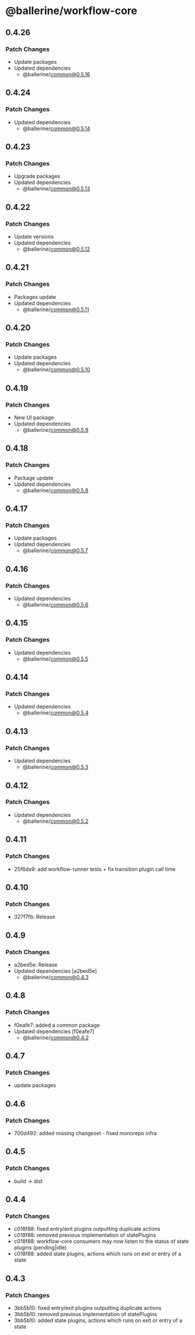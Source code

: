 # @ballerine/workflow-core

## 0.4.26

### Patch Changes

- Update packages
- Updated dependencies
  - @ballerine/common@0.5.16

## 0.4.24

### Patch Changes

- Updated dependencies
  - @ballerine/common@0.5.14

## 0.4.23

### Patch Changes

- Upgrade packages
- Updated dependencies
  - @ballerine/common@0.5.13

## 0.4.22

### Patch Changes

- Update versions
- Updated dependencies
  - @ballerine/common@0.5.12

## 0.4.21

### Patch Changes

- Packages update
- Updated dependencies
  - @ballerine/common@0.5.11

## 0.4.20

### Patch Changes

- Update packages
- Updated dependencies
  - @ballerine/common@0.5.10

## 0.4.19

### Patch Changes

- New UI package
- Updated dependencies
  - @ballerine/common@0.5.9

## 0.4.18

### Patch Changes

- Package update
- Updated dependencies
  - @ballerine/common@0.5.8

## 0.4.17

### Patch Changes

- Update packages
- Updated dependencies
  - @ballerine/common@0.5.7

## 0.4.16

### Patch Changes

- Updated dependencies
  - @ballerine/common@0.5.6

## 0.4.15

### Patch Changes

- Updated dependencies
  - @ballerine/common@0.5.5

## 0.4.14

### Patch Changes

- Updated dependencies
  - @ballerine/common@0.5.4

## 0.4.13

### Patch Changes

- Updated dependencies
  - @ballerine/common@0.5.3

## 0.4.12

### Patch Changes

- Updated dependencies
  - @ballerine/common@0.5.2

## 0.4.11

### Patch Changes

- 25f6da9: add workflow-runner tests + fix transition plugin call time

## 0.4.10

### Patch Changes

- 327f7fb: Release

## 0.4.9

### Patch Changes

- a2bed5e: Release
- Updated dependencies [a2bed5e]
  - @ballerine/common@0.4.3

## 0.4.8

### Patch Changes

- f0eafe7: added a common package
- Updated dependencies [f0eafe7]
  - @ballerine/common@0.4.2

## 0.4.7

### Patch Changes

- update packages

## 0.4.6

### Patch Changes

- 700d492: added missing changeset - fixed monorepo infra

## 0.4.5

### Patch Changes

- build -> dist

## 0.4.4

### Patch Changes

- c018f88: fixed entry/exit plugins outputting duplicate actions
- c018f88: removed previous implementation of statePlugins
- c018f88: workflow-core consumers may now listen to the status of state plugins (pending|idle)
- c018f88: added state plugins, actions which runs on exit or entry of a state

## 0.4.3

### Patch Changes

- 3bb5b10: fixed entry/exit plugins outputting duplicate actions
- 3bb5b10: removed previous implementation of statePlugins
- 3bb5b10: added state plugins, actions which runs on exit or entry of a state
